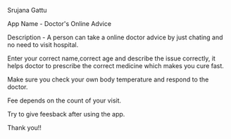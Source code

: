 Srujana Gattu

App Name - Doctor's Online Advice

Description - A person can take a online doctor advice by just chating and no need to visit hospital.

Enter your correct name,correct age and describe the issue correctly, it helps doctor to prescribe the correct medicine which makes you cure fast.

Make sure you check your own body temperature and respond to the doctor.

Fee depends on the count of your visit.

Try to give feesback after using the app.

Thank you!!

